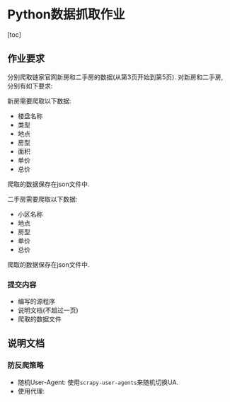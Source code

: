 # Python数据抓取作业

[toc]

## 作业要求

分别爬取链家官网新房和二手房的数据(从第3页开始到第5页). 对新房和二手房,
分别有如下要求:

新房需要爬取以下数据:
- 楼盘名称
- 类型
- 地点
- 房型
- 面积
- 单价
- 总价

爬取的数据保存在json文件中.

二手房需要爬取以下数据:
- 小区名称
- 地点
- 房型
- 单价
- 总价

爬取的数据保存在json文件中.

### 提交内容

- 编写的源程序
- 说明文档(不超过一页)
- 爬取的数据文件

## 说明文档

### 防反爬策略

- 随机User-Agent: 使用`scrapy-user-agents`来随机切换UA.
- 使用代理: 
